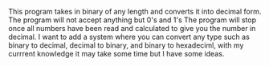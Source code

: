 This program takes in binary of any length and converts it into decimal form.
The program will not accept anything but 0's and 1's
The program will stop once all numbers have been read and calculated to give you the number in decimal.
I want to add a system where you can convert any type such as binary to decimal, decimal to binary, and binary to hexadeciml,
with my currrent knowledge it may take some time but I have some ideas.
